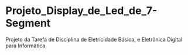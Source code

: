 # Projeto_Display_de_Led_de_7-Segment
Projeto da Tarefa de Disciplina de Eletricidade Básica, e Eletrônica Digital para Informática.
